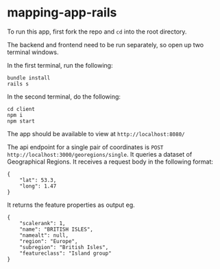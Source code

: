 # mapping-app-rails

To run this app, first fork the repo and `cd` into the root directory.

The backend and frontend need to be run separately, so open up two terminal windows.

In the first terminal, run the following:
```
bundle install
rails s
```

In the second terminal, do the following:
```
cd client
npm i
npm start
```

The app should be available to view at `http://localhost:8080/`

The api endpoint for a single pair of coordinates is `POST http://localhost:3000/georegions/single`. It queries a dataset of Geographical Regions.
It receives a request body in the following format:
```
{
    "lat": 53.3,
    "long": 1.47
}
```
It returns the feature properties as output eg.
```
{
    "scalerank": 1,
    "name": "BRITISH ISLES",
    "namealt": null,
    "region": "Europe",
    "subregion": "British Isles",
    "featureclass": "Island group"
}
```
